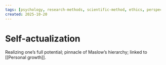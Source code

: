 ```yaml
---
tags: [psychology, research-methods, scientific-method, ethics, perspectives]
created: 2025-10-20
---
```

# Self-actualization

Realizing one’s full potential; pinnacle of Maslow’s hierarchy; linked to [[Personal growth]].
